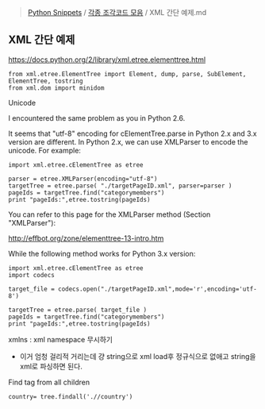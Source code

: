 > [Python Snippets](../README.md) / [각종 조각코드 모음](README.md) / XML 간단 예제.md
## XML 간단 예제
https://docs.python.org/2/library/xml.etree.elementtree.html
    
    from xml.etree.ElementTree import Element, dump, parse, SubElement, ElementTree, tostring
    from xml.dom import minidom
    
Unicode

I encountered the same problem as you in Python 2.6.

It seems that "utf-8" encoding for cElementTree.parse in Python 2.x and 3.x version are different. In Python 2.x, we can use XMLParser to encode the unicode. For example:

```
import xml.etree.cElementTree as etree

parser = etree.XMLParser(encoding="utf-8")
targetTree = etree.parse( "./targetPageID.xml", parser=parser )
pageIds = targetTree.find("categorymembers")
print "pageIds:",etree.tostring(pageIds)
```

You can refer to this page for the XMLParser method (Section "XMLParser"):

http://effbot.org/zone/elementtree-13-intro.htm

While the following method works for Python 3.x version:

```
import xml.etree.cElementTree as etree
import codecs

target_file = codecs.open("./targetPageID.xml",mode='r',encoding='utf-8')

targetTree = etree.parse( target_file )
pageIds = targetTree.find("categorymembers")
print "pageIds:",etree.tostring(pageIds)
```


xmlns : xml namespace 무시하기

- 이거 엄청 걸리적 거리는데 걍 string으로 xml load후 정규식으로 없애고 string을 xml로 파싱하면 된다.


Find tag from all children
```
country= tree.findall('.//country')
```